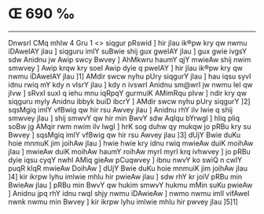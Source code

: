 # Œ 690 ‰
---
DnwsrI CMq mhlw 4 Gru 1
<> siqgur pRswid ]
hir jIau ik®pw kry qw nwmu iDAweIAY jIau ] siqguru imlY suBwie shij
gux gweIAY jIau ] gux gwie ivgsY sdw Anidnu jw Awip swcy Bwvey ]
AhMkwru haumY qjY mwieAw shij nwim smwvey ] Awip krqw kry soeI Awip
dyie q pweIAY ] hir jIau ik®pw kry qw nwmu iDAweIAY jIau ]1] AMdir
swcw nyhu pUry siqgurY jIau ] hau iqsu syvI idnu rwiq mY kdy n vIsrY jIau
] kdy n ivswrI Anidnu sm@wrI jw nwmu leI qw jIvw ] sRvxI suxI q iehu
mnu iqRpqY gurmuiK AMimRqu pIvw ] ndir kry qw siqguru myly Anidnu ibbyk
buiD ibcrY ] AMdir swcw nyhu pUry siqgurY ]2] sqsMgiq imlY vfBwig qw
hir rsu Awvey jIau ] Anidnu rhY ilv lwie q shij smwvey jIau ] shij
smwvY qw hir min BwvY sdw AqIqu bYrwgI ] hliq pliq soBw jg AMqir
rwm nwim ilv lwgI ] hrK sog duhw qy mukqw jo pRBu kry su Bwvey ]
sqsMgiq imlY vfBwig qw hir rsu Awvey jIau ]3] dUjY Bwie duKu hoie
mnmuK jim joihAw jIau ] hwie hwie kry idnu rwiq mwieAw duiK moihAw
jIau ] mwieAw duiK moihAw haumY roihAw myrI myrI krq ivhwvey ] jo pRBu
dyie iqsu cyqY nwhI AMiq gieAw pCuqwvey ] ibnu nwvY ko swiQ n cwlY puqR
klqR mwieAw DoihAw ] dUjY Bwie duKu hoie mnmuiK jim joihAw jIau ]4]
kir ikrpw lyhu imlwie mhlu hir pwieAw jIau ] sdw rhY kr joiV pRBu
min BwieAw jIau ] pRBu min BwvY qw hukim smwvY hukmu mMin suKu pwieAw ]
Anidnu jpq rhY idnu rwqI shjy nwmu iDAwieAw ] nwmo nwmu imlI
vifAweI nwnk nwmu min Bwvey ] kir ikrpw lyhu imlwie mhlu hir pwvey
jIau ]5]1]
####
